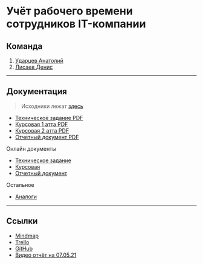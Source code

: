 # Учёт рабочего времени сотрудников IT-компании

## Команда

1. [Ударцев Анатолий](https://github.com/Anatoliy057)
2. [Лисаев Денис](https://github.com/denislisaev)

***

## Документация

> Исходники лежат [здесь](docs/)

- [Техническое задание PDF](docs/ТЗ.pdf)
- [Курсовая 1 атта PDF](docs/Курсовая.pdf)
- [Курсовая 2 атта PDF](docs/Курсовая%20версия%203.pdf)
- [Отчетный документ PDF](docs/Отчетный%20документ.pdf)

Онлайн документы

- [Техническое задание](https://docs.google.com/document/d/1HYCeeLu7vdozekTmkXsDh87z4pugVQK9pAtquTNHVYQ/edit?usp=sharing)
- [Курсовая](https://docs.google.com/document/d/1ii1uCJg4B17JzETSvjEdbRSNKvuPe5GSECcUXM6Hu90/edit?usp=sharing)
- [Отчетный документ](https://docs.google.com/document/d/1tLEWxlwYEmBXgr6Ix6NVz4E3mAah9sko4qvXimmltOA/edit?usp=sharing)

Остальное

- [Аналоги](analogs.md)

***

## Ссылки

- [Mindmap](https://miro.com/app/board/o9J_lQieO2s=/)
- [Trello](https://trello.com/b/6gSedKQ7)
- [GitHub](https://github.com/PT-Control-of-remote-workers)
- [Видео отчёт на 07.05.21](https://www.youtube.com/watch?v=q9ErgnXuwV4)
